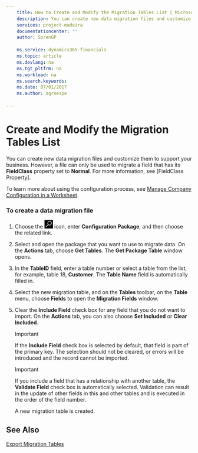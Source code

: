 ```yaml
---
    title: How to Create and Modify the Migration Tables List | Microsoft Docs
    description: You can create new data migration files and customize them to support your business. However, a file can only be used to migrate a field that has its **FieldClass** property set to **Normal**.
    services: project-madeira
    documentationcenter: ''
    author: SorenGP

    ms.service: dynamics365-financials
    ms.topic: article
    ms.devlang: na
    ms.tgt_pltfrm: na
    ms.workload: na
    ms.search.keywords:
    ms.date: 07/01/2017
    ms.author: sgroespe

---
```

# Create and Modify the Migration Tables List
You can create new data migration files and customize them to support your business. However, a file can only be used to migrate a field that has its **FieldClass** property set to **Normal**. For more information, see [FieldClass Property].  

 To learn more about using the configuration process, see [Manage Company Configuration in a Worksheet](admin-how-to-manage-company-configuration-in-a-worksheet.md).  

### To create a data migration file  

1.  Choose the ![Search for Page or Report](media/ui-search/search_small.png "Search for Page or Report icon") icon, enter **Configuration Package**, and then choose the related link.  

2.  Select and open the package that you want to use to migrate data. On the **Actions** tab, choose **Get Tables**. The **Get Package Table** window opens.  

3.  In the **TableID** field, enter a table number or select a table from the list, for example, table 18, **Customer**. The **Table Name** field is automatically filled in.  

4.  Select the new migration table, and on the **Tables** toolbar, on the **Table** menu, choose **Fields** to open the **Migration Fields** window.  

5.  Clear the **Include Field** check box for any field that you do not want to import. On the **Actions** tab, you can also choose **Set Included** or **Clear Included**.  

    > [!IMPORTANT]  
    >  If the **Include Field** check box is selected by default, that field is part of the primary key. The selection should not be cleared, or errors will be introduced and the record cannot be imported.  

    > [!IMPORTANT]  
    >  If you include a field that has a relationship with another table, the **Validate Field** check box is automatically selected. Validation can result in the update of other fields in this and other tables and is executed in the order of the field number.  

     A new migration table is created.  

## See Also  
 [Export Migration Tables](admin-how-to-export-migration-tables.md)
